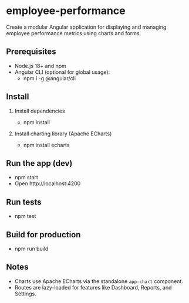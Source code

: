 # employee-performance
Create a modular Angular application for displaying and managing employee performance metrics using charts and forms.

## Prerequisites
- Node.js 18+ and npm
- Angular CLI (optional for global usage):
  - npm i -g @angular/cli

## Install
1) Install dependencies
   - npm install

2) Install charting library (Apache ECharts)
   - npm install echarts

## Run the app (dev)
- npm start
- Open http://localhost:4200

## Run tests
- npm test

## Build for production
- npm run build

## Notes
- Charts use Apache ECharts via the standalone `app-chart` component.
- Routes are lazy-loaded for features like Dashboard, Reports, and Settings.